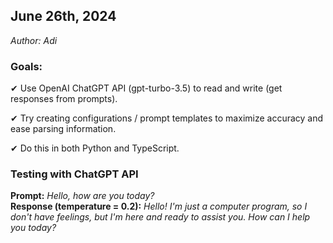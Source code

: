 ## June 26th, 2024
<em>Author: Adi</em>

### Goals:
✔ Use OpenAI ChatGPT API (gpt-turbo-3.5) to read and write (get responses from prompts).

✔ Try creating configurations / prompt templates to maximize accuracy and ease parsing information.

✔ Do this in both Python and TypeScript.

### Testing with ChatGPT API
<b>Prompt:</b> <em>Hello, how are you today?</em><br/>
<b>Response (temperature = 0.2):</b> <em>Hello! I'm just a computer program, so I don't have feelings, but I'm here and ready to assist you. How can I help you today?</em>
